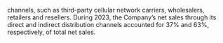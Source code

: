 channels,  such  as  third-party  cellular  network  carriers,  wholesalers,  retailers  and  resellers.  During  2023,  the  Company’s  net
sales through its direct and indirect distribution channels accounted for 37% and 63%, respectively, of total net sales.